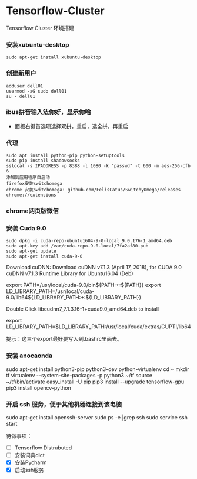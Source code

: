 # Tensorflow-Cluster

Tensorflow Cluster 环境搭建

### 安装xubuntu-desktop

```
sudo apt-get install xubuntu-desktop
```

### 创建新用户

```
adduser dell01
usermod -aG sudo dell01
su - dell01
```

### ibus拼音输入法你好，显示你哈

- 面板右键首选项选择双拼，重启，选全拼，再重启

### 代理

```
sudo apt install python-pip python-setuptools
sudo pip install shadowsocks 
sslocal -s IPADDRESS -p 8388 -l 1080 -k "passwd" -t 600 -m aes-256-cfb &
添加到应用程序自启动
firefox安装switchomega 
chrome 安装switchomega: github.com/FelisCatus/SwitchyOmega/releases
chrome://extensions
```

### chrome网页版微信

### 安装 Cuda 9.0 

```
sudo dpkg -i cuda-repo-ubuntu1604-9-0-local_9.0.176-1_amd64.deb
sudo apt-key add /var/cuda-repo-9-0-local/7fa2af80.pub
sudo apt-get update
sudo apt-get install cuda-9-0
```
Download cuDNN: Download cuDNN v7.1.3 (April 17, 2018), for CUDA 9.0
cuDNN v7.1.3 Runtime Library for Ubuntu16.04 (Deb)

export PATH=/usr/local/cuda-9.0/bin${PATH:+:${PATH}}
export LD_LIBRARY_PATH=/usr/local/cuda-9.0/lib64${LD_LIBRARY_PATH:+:${LD_LIBRARY_PATH}}

Double Click libcudnn7_7.1.3.16-1+cuda9.0_amd64.deb to install 

export LD_LIBRARY_PATH=$LD_LIBRARY_PATH:/usr/local/cuda/extras/CUPTI/lib64

提示：这三个export最好要写入到.bashrc里面去。

### 安装 anocaonda 

sudo apt-get install python3-pip python3-dev python-virtualenv
cd ~
mkdir tf
virtualenv --system-site-packages -p python3 ~/tf
source ~/tf/bin/activate
easy_install -U pip
pip3 install --upgrade tensorflow-gpu
pip3 install opencv-python

### 开启 ssh 服务，便于其他机器连接到该电脑
sudo apt-get install openssh-server
sudo ps -e |grep ssh 
sudo service ssh start


待做事项：

- [ ] Tensorflow Distrubuted
- [ ] 安装词典dict
- [x] 安装Pycharm
- [x] 启动ssh服务
